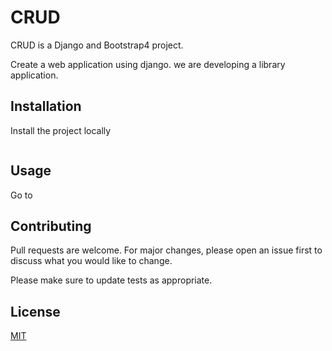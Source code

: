# CRUD

CRUD is a Django and Bootstrap4 project.

Create a web application using django. we are developing a library application.

## Installation

Install the project locally
```bash

```

## Usage
Go to 


## Contributing
Pull requests are welcome. For major changes, please open an issue first to discuss what you would like to change.

Please make sure to update tests as appropriate.

## License
[MIT](https://choosealicense.com/licenses/mit/)
